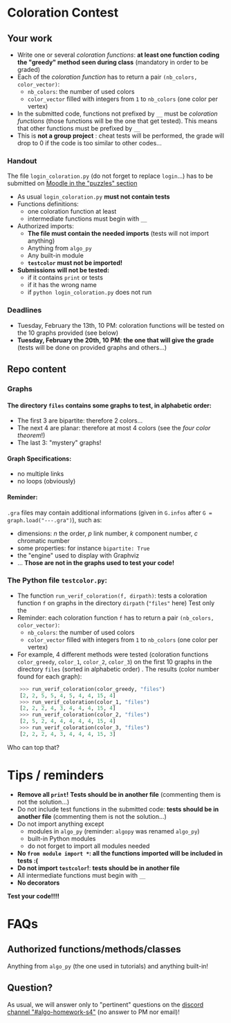# Coloration Contest

## Your work

- Write one or several _coloration functions_: **at least one function coding the "greedy" method seen during class** (mandatory in order to be graded)
- Each of the _coloration function_ has to return a pair `(nb_colors, color_vector)`:
  - `nb_colors`: the number of used colors 
  - `color_vector` filled with integers from `1` to `nb_colors` (one color per vertex)
- In the submitted code, functions not prefixed by `__` must be _coloration functions_ (those functions will be the one that get tested).
  This means that other functions must be prefixed by `__` 
- This is **not a group project** : cheat tests will be performed, the grade will drop to 0 if the code is too similar to other codes...

### Handout

The file `login_coloration.py` (do not forget to replace `login`...) has to be submitted on [Moodle in the "puzzles" section](https://moodle.epita.fr/course/view.php?id=2723&section=8#section-9)

- As usual `login_coloration.py` **must not contain tests**
- Functions definitions:
  - one coloration function at least
  - intermediate functions must begin with `__`
- Authorized imports:
  - **The file must contain the needed imports** (tests will not import anything)
  - Anything from `algo_py`
  - Any built-in module
  - **`testcolor` must not be imported!**
- **Submissions will not be tested:**
  - if it contains `print` or tests
  - if it has the wrong name
  - if `python login_coloration.py` does not run

### Deadlines

- Tuesday, February the 13th, 10 PM: coloration functions will be tested on the 10 graphs provided (see below)
- **Tuesday, February the 20th, 10 PM: the one that will give the grade** (tests will be done on provided graphs and others...)


## Repo content

### Graphs

#### The directory `files` contains some graphs to test, in alphabetic order:
- The first 3 are bipartite: therefore 2 colors...
- The next 4 are planar: therefore at most 4 colors (see the _four color theorem_!)
- The last 3: "mystery" graphs!


#### Graph Specifications:
- no multiple links
- no loops (obviously)

#### Reminder: 
`.gra` files may contain additional informations (given in `G.infos` after `G = graph.load("---.gra")`), such as:
- dimensions: $`n`$ the order, $`p`$ link number, $`k`$ component number, $`c`$ chromatic number
- some properties: for instance `bipartite: True`
- the "engine" used to display with Graphviz
- ...
**Those are not in the graphs used to test your code!** 

### The Python file `testcolor.py`:
- The function `run_verif_coloration(f, dirpath)`: tests a coloration function `f` on graphs in the directory `dirpath` (`"files"` here)
    Test only the 
- Reminder: each coloration function `f` has to return a pair `(nb_colors, color_vector)`:
    - `nb_colors`: the number of used colors 
    - `color_vector` filled with integers from `1` to `nb_colors` (one color per vertex)
- For example, 4 different methods were tested (coloration functions `color_greedy`, `color_1`, `color_2`, `color_3`) on the first 10 graphs in the directory `files` (sorted in alphabetic order) . The results (color number found for each graph):
```python
    >>> run_verif_coloration(color_greedy, "files")
    [2, 2, 5, 5, 4, 5, 4, 4, 15, 4]
    >>> run_verif_coloration(color_1, "files")
    [2, 2, 2, 4, 3, 4, 4, 4, 15, 4]
    >>> run_verif_coloration(color_2, "files")
    [2, 5, 2, 4, 4, 4, 4, 4, 15, 4]
    >>> run_verif_coloration(color_3, "files")
    [2, 2, 2, 4, 3, 4, 4, 4, 15, 3]
```
Who can top that?
# Tips / reminders

- **Remove all `print`!** **Tests should be in another file** (commenting them is not the solution...)
- Do not include test functions in the submitted code: **tests should be in another file** (commenting them is not the solution...)
- Do not import anything except
  - modules in `algo_py` (reminder: `algopy` was renamed `algo_py`)
  - built-in Python modules
  - do not forget to import all modules needed
- **No `from module import *`: all the functions imported will be included in tests :(**
- **Do not import `testcolor`!**: **tests should be in another file**
 - All intermediate functions must begin with `__`
 - **No decorators**

**Test your code!!!!** 


# FAQs

## Authorized functions/methods/classes

Anything from `algo_py` (the one used in tutorials) and anything built-in!

## Question?
As usual, we will answer only to "pertinent" questions on the [discord channel "#algo-homework-s4"](https://discord.gg/Ax553DUT) (no answer to PM nor email)!

